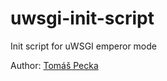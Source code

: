 uwsgi-init-script
=================

Init script for uWSGI emperor mode

Author: [Tomáš Pecka](http://evandar.cz)
